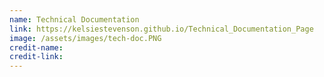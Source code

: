 ```yaml
---
name: Technical Documentation
link: https://kelsiestevenson.github.io/Technical_Documentation_Page
image: /assets/images/tech-doc.PNG
credit-name:
credit-link:
---
```

